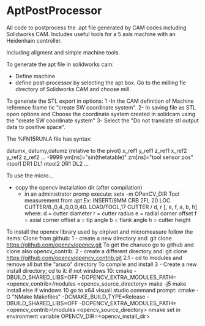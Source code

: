 # AptPostProcessor
All code to postprocess the .apt file generated by CAM codes including Solidworks CAM.  Includes useful tools for a 5 axis machine with an Heidenhain controller.

Including aligment and simple machine tools.

To generate the apt file in solidworks cam:
- Define machine 
- define post-processor by selecting the apt box. Go to the milling fle directory of Solidworks CAM and choose mill.

To generate the STL export in options:
1 -In the CAM definition of Machine reference frame  tic "create SW coordinate system".
2- In saving file as STL open options and Choose the coordinate system created in solidcam using the "create SW coordinate system"
3- Select the "Do not translate stl output data to positive space".

The %FN15RUN.A file has syntax:

datumx, datumy,datumz (relative to the pivot)
x_ref1 y_ref1 z_ref1
x_ref2 y_ref2 z_ref2
...
-9999 ym[ns]="sin(thetatable)"  zm[ns]="tool sensor pos"
ntool1 DR1 DL1
ntool2 DR1 DL2
...

To use the micro...
 - copy the opencv installation dir (after compilation)
	- in an administrator promp execute: setx -m OPenCV_DIR <the instalation directory>
Tool measurement from apt Ex:
INSERT/8MM CRB 2FL 20 LOC
CUTTER/8.,0,4.,0,0,0,40.
LOAD/TOOL,17
CUTTER / d, r [, e, f, a, b, h]
 where:  d = cutter diameter
         r = cutter radius
         e = radial corner offset
         f = axial corner offset
         a = tip angle
         b = flank angle
         h = cutter height


To install the opencv library used by cirpivot and micromeasure follow the items:
	Clone from github:
	1 -  create a new directory and: git clone https://github.com/opencv/opencv.git
	To get the charuco go to github and clone also opencv_contrib:
	2 - create a different directory and: git clone https://github.com/opencv/opencv_contrib.git
	2.1 - cd to  modules and remove all but the "aruco" directory
	To compile and install
	3 - Create a new install directory; cd to it:
	if not windows 10:
		cmake -DBUILD_SHARED_LIBS=OFF -DOPENCV_EXTRA_MODULES_PATH=<opencv_contrib>/modules <opencv_source_directory>
		make -j5
		make  install
	else if windows 10 go to x64 visuall studio command prompt:
		cmake  -G "NMake Makefiles" -DCMAKE_BUILD_TYPE=Release -DBUILD_SHARED_LIBS=OFF -DOPENCV_EXTRA_MODULES_PATH=<opencv_contrib>\modules <opencv_source_directory>
		nmake 
		set in environment  variable OPENCV_DIR=<opencv_install_dir> 
